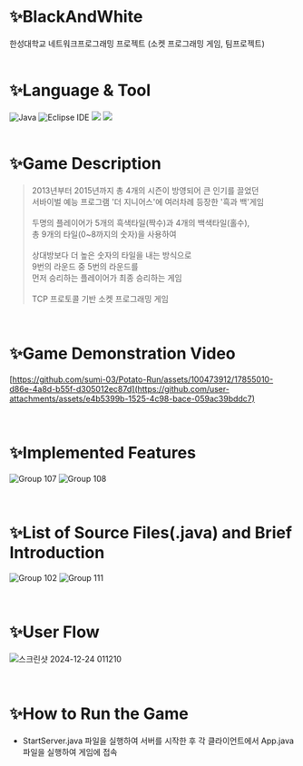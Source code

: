 # ✨BlackAndWhite
 한성대학교 네트워크프로그래밍 프로젝트 (소켓 프로그래밍 게임, 팀프로젝트) <br><br>

# ✨Language & Tool
![Java](https://img.shields.io/badge/Java-007396.svg?&style=for-the-badge&logo=Java&logoColor=white)
![Eclipse IDE](https://img.shields.io/badge/Eclipse%20IDE-2C2255.svg?&style=for-the-badge&logo=Eclipse%20IDE&logoColor=white)
<img src="https://img.shields.io/badge/IntelliJ_IDEA-000000.svg?style=for-the-badge&logo=intellij-idea&logoColor=white">
<img src="https://img.shields.io/badge/Visual_Studio_Code-0078D4?style=for-the-badge&logo=visual%20studio%20code&logoColor=white"> 
<br><br>

# ✨Game Description
> 2013년부터 2015년까지 총 4개의 시즌이 방영되어 큰 인기를 끌었던 <br>
> 서바이벌 예능 프로그램 '더 지니어스'에 여러차례 등장한 '흑과 백'게임 <br><br>
> 두명의 플레이어가 5개의 흑색타일(짝수)과 4개의 백색타일(홀수), <br>
> 총 9개의 타일(0~8까지의 숫자)을 사용하여 <br><br>
> 상대방보다 더 높은 숫자의 타일을 내는 방식으로 <br>
> 9번의 라운드 중 5번의 라운드를 <br>
> 먼저 승리하는 플레이어가 최종 승리하는 게임 <br><br>
> TCP 프로토콜 기반 소켓 프로그래밍 게임

<br>

# ✨Game Demonstration Video
[https://github.com/sumi-03/Potato-Run/assets/100473912/17855010-d86e-4a8d-b55f-d305012ec87d](https://github.com/user-attachments/assets/e4b5399b-1525-4c98-bace-059ac39bddc7)

<br>

# ✨Implemented Features
![Group 107](https://github.com/user-attachments/assets/f6a2a6e4-0755-42a3-95b8-4bbcf453297b)
![Group 108](https://github.com/user-attachments/assets/166587c2-0a6d-48ff-942a-d393b5c92790)

<br>

# ✨List of Source Files(.java) and Brief Introduction
![Group 102](https://github.com/user-attachments/assets/70758530-e0a5-45e6-85b6-9691efe52e5a)
![Group 111](https://github.com/user-attachments/assets/c1b17b88-e412-4f30-aa2a-ecda1eacd4c1)

<br>

# ✨User Flow
![스크린샷 2024-12-24 011210](https://github.com/user-attachments/assets/85b94bd5-d447-4721-bec3-bd759e9f474a)

<br>

# ✨How to Run the Game
- StartServer.java 파일을 실행하여 서버를 시작한 후 각 클라이언트에서 App.java 파일을 실행하여 게임에 접속
 
<br>
